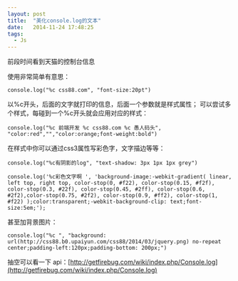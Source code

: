 ```yaml
---
layout: post
title:  "美化console.log的文本"
date:   2014-11-24 17:48:25
tags:
  - Js
---
```


前段时间看到天猫的控制台信息

<!--more-->

使用非常简单有意思：

	console.log("%c css88.com", "font-size:20pt")


以%c开头，后面的文字就打印的信息，后面一个参数就是样式属性；
可以尝试多个样式，每碰到一个%c开头就会应用对应的样式：

    console.log("%c 前端开发 %c css88.com %c 愚人码头", "color:red","","color:orange;font-weight:bold")

在样式中你可以通过css3属性写彩色字，文字描边等等：

	console.log("%c有阴影的log", "text-shadow: 3px 1px 1px grey")
     
    console.log('%c彩色文字啊 ', 'background-image:-webkit-gradient( linear, left top, right top, color-stop(0, #f22), color-stop(0.15, #f2f), color-stop(0.3, #22f), color-stop(0.45, #2ff), color-stop(0.6, #2f2),color-stop(0.75, #2f2), color-stop(0.9, #ff2), color-stop(1, #f22) );color:transparent;-webkit-background-clip: text;font-size:5em;');

甚至加背景图片：

    console.log("%c ", "background: url(http://css88.b0.upaiyun.com/css88/2014/03/jquery.png) no-repeat center;padding-left:120px;padding-bottom: 200px;")

抽空可以看一下 api：[http://getfirebug.com/wiki/index.php/Console.log](http://getfirebug.com/wiki/index.php/Console.log)



